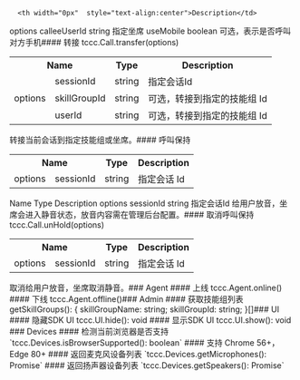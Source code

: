      <th width="0px"  style="text-align:center">Description</td>
   </tr>
   <tr>
      <td style="text-align:center" rowspan='2'>options</td>
      <td>calleeUserId</td>
      <td>string</td>
      <td>指定坐席</td>
   </tr>
   <tr>
      <td>useMobile</td>
      <td>boolean</td>
      <td>可选，表示是否呼叫对方手机</td>
   </tr>
</table>
​
#### 转接
tccc.Call.transfer(options)
<table>
   <tr>
      <th width="0px" style="text-align:center" colspan="2">Name</td>
      <th width="0px" style="text-align:center">Type</td>
      <th width="0px"  style="text-align:center">Description</td>
   </tr>
   <tr>
      <td style="text-align:center" rowspan='3'>options</td>
      <td>sessionId</td>
      <td>string</td>
      <td>指定会话Id</td>
   </tr>
   <tr>
      <td>skillGroupId</td>
      <td>string</td>
      <td>可选，转接到指定的技能组 Id</td>
   </tr>
   <tr>
      <td>userId</td>
      <td>string</td>
      <td>可选，转接到指定的技能组 Id</td>
   </tr>
</table>
转接当前会话到指定技能组或坐席。
​
#### 呼叫保持
<table>
   <tr>
      <th width="0px" style="text-align:center" colspan="2">Name</td>
      <th width="0px" style="text-align:center">Type</td>
      <th width="0px"  style="text-align:center">Description</td>
   </tr>
   <tr>
      <td style="text-align:center" >options</td>
      <td>sessionId</td>
      <td>string</td>
      <td>指定会话 Id</td>
   </tr>
</table>
Name    Type  Description
options sessionId string  指定会话Id
给用户放音，坐席会进入静音状态，放音内容需在管理后台配置。
​
#### 取消呼叫保持
tccc.Call.unHold(options)
<table>
   <tr>
      <th width="0px" style="text-align:center" colspan="2">Name</td>
      <th width="0px" style="text-align:center">Type</td>
      <th width="0px"  style="text-align:center">Description</td>
   </tr>
   <tr>
      <td style="text-align:center" >options</td>
      <td>sessionId</td>
      <td>string</td>
      <td>指定会话 Id</td>
   </tr>
</table>
取消给用户放音，坐席取消静音。
​
### Agent
#### 上线
tccc.Agent.online()
#### 下线
tccc.Agent.offline()
​
### Admin
#### 获取技能组列表
getSkillGroups(): { skillGroupName: string; skillGroupId: string; }[]
​
### UI
#### 隐藏SDK UI
tccc.UI.hide(): void
#### 显示SDK UI
tccc.UI.show(): void
​
### Devices
#### 检测当前浏览器是否支持
`tccc.Devices.isBrowserSupported(): boolean`
#### 支持 Chrome 56+，Edge 80+
#### 返回麦克风设备列表
`tccc.Devices.getMicrophones(): Promise<MediaDeviceInfo[]>`
#### 返回扬声器设备列表
`tccc.Devices.getSpeakers(): Promise<MediaDeviceInfo[]>`